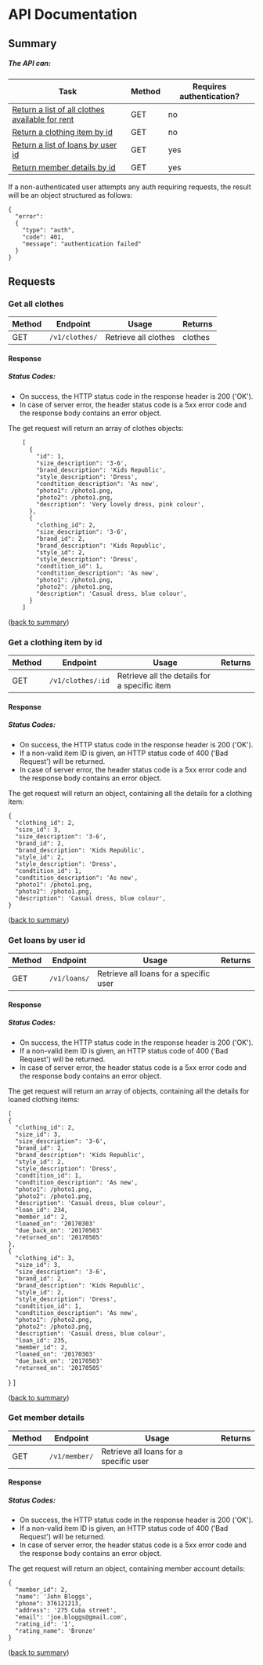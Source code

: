 # API Documentation

## Summary

##### The API can:
| Task | Method | Requires authentication? |
| ------ | -------- | -------- |
| [Return a list of all clothes available for rent](#get-all-clothes) | GET | no |
| [Return a clothing item by id](#get-clothes-by-id) | GET | no |
| [Return a list of loans by user id](#get-loans-by-user-id) | GET | yes |
| [Return member details by id](#get-member-details) | GET | yes |
If a non-authenticated user attempts any auth requiring requests, the result will be an object structured as follows:

    {
      "error":
      {
        "type": "auth",
        "code": 401,
        "message": "authentication failed"
      }
    }

## Requests

### Get all clothes

| Method | Endpoint | Usage | Returns |
| ------ | -------- | ----- | ------- |
| GET    | `/v1/clothes/` | Retrieve all clothes | clothes |

#### Response
##### Status Codes:
* On success, the HTTP status code in the response header is 200 ('OK').
* In case of server error, the header status code is a 5xx error code and the response body contains an error object.

The get request will return an array of clothes objects:

        [
          {
            "id": 1,
            "size_description": '3-6',
            "brand_description": 'Kids Republic',
            "style_description": 'Dress',
            "condtition_description": 'As new',
            "photo1": /photo1.png,
            "photo2": /photo1.png,
            "description": 'Very lovely dress, pink colour',
          },
          {
            "clothing_id": 2,
            "size_description": '3-6',
            "brand_id": 2,
            "brand_description": 'Kids Republic',
            "style_id": 2,
            "style_description": 'Dress',
            "condtition_id": 1,
            "condtition_description": 'As new',
            "photo1": /photo1.png,
            "photo2": /photo1.png,
            "description": 'Casual dress, blue colour',
          }
        ]

([back to summary](#summary))  


### Get a clothing item by id

| Method | Endpoint | Usage | Returns |
| ------ | -------- | ----- | ------- |
| GET    | `/v1/clothes/:id` | Retrieve all the details for a specific item

#### Response
##### Status Codes:
* On success, the HTTP status code in the response header is 200 ('OK').
* If a non-valid item ID is given, an HTTP status code of 400 ('Bad Request') will be returned.
* In case of server error, the header status code is a 5xx error code and the response body contains an error object.

The get request will return an object, containing all the details for a clothing item:

    {
      "clothing_id": 2,
      "size_id": 3,
      "size_description": '3-6',
      "brand_id": 2,
      "brand_description": 'Kids Republic',
      "style_id": 2,
      "style_description": 'Dress',
      "condtition_id": 1,
      "condtition_description": 'As new',
      "photo1": /photo1.png,
      "photo2": /photo1.png,
      "description": 'Casual dress, blue colour',
    }


([back to summary](#summary))  


### Get loans by user id

| Method | Endpoint | Usage | Returns |
| ------ | -------- | ----- | ------- |
| GET    | `/v1/loans/` | Retrieve all loans for a specific user

#### Response
##### Status Codes:
* On success, the HTTP status code in the response header is 200 ('OK').
* If a non-valid item ID is given, an HTTP status code of 400 ('Bad Request') will be returned.
* In case of server error, the header status code is a 5xx error code and the response body contains an error object.

The get request will return an array of objects, containing all the details for loaned clothing items:

    [
    {
      "clothing_id": 2,
      "size_id": 3,
      "size_description": '3-6',
      "brand_id": 2,
      "brand_description": 'Kids Republic',
      "style_id": 2,
      "style_description": 'Dress',
      "condtition_id": 1,
      "condtition_description": 'As new',
      "photo1": /photo1.png,
      "photo2": /photo1.png,
      "description": 'Casual dress, blue colour',
      "loan_id": 234,
      "member_id": 2,
      "loaned_on": '20170303'
      "due_back_on": '20170503'
      "returned_on": '20170505'
    },
    {
      "clothing_id": 3,
      "size_id": 3,
      "size_description": '3-6',
      "brand_id": 2,
      "brand_description": 'Kids Republic',
      "style_id": 2,
      "style_description": 'Dress',
      "condtition_id": 1,
      "condtition_description": 'As new',
      "photo1": /photo2.png,
      "photo2": /photo3.png,
      "description": 'Casual dress, blue colour',
      "loan_id": 235,
      "member_id": 2,
      "loaned_on": '20170303'
      "due_back_on": '20170503'
      "returned_on": '20170505'
  }
]

([back to summary](#summary))  

### Get member details

| Method | Endpoint | Usage | Returns |
| ------ | -------- | ----- | ------- |
| GET    | `/v1/member/` | Retrieve all loans for a specific user

#### Response
##### Status Codes:
* On success, the HTTP status code in the response header is 200 ('OK').
* If a non-valid item ID is given, an HTTP status code of 400 ('Bad Request') will be returned.
* In case of server error, the header status code is a 5xx error code and the response body contains an error object.

The get request will return an object, containing member account details:


    {
      "member_id": 2,
      "name": 'John Bloggs',
      "phone": 376121213,
      "address": '275 Cuba street',
      "email": 'joe.bloggs@gmail.com',
      "rating_id": '1',
      "rating_name": 'Bronze'
    }

([back to summary](#summary))
